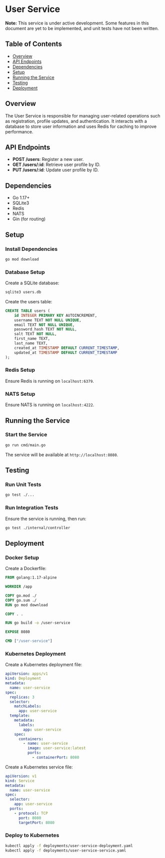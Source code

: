 # User Service

**Note:** This service is under active development. Some features in this document are yet to be implemented, and unit tests have not been written.

## Table of Contents

- [Overview](#overview)
- [API Endpoints](#api-endpoints)
- [Dependencies](#dependencies)
- [Setup](#setup)
- [Running the Service](#running-the-service)
- [Testing](#testing)
- [Deployment](#deployment)

## Overview

The User Service is responsible for managing user-related operations such as registration, profile updates, and authentication. It interacts with a database to store user information and uses Redis for caching to improve performance.

## API Endpoints

- **POST /users**: Register a new user.
- **GET /users/:id**: Retrieve user profile by ID.
- **PUT /users/:id**: Update user profile by ID.

## Dependencies

- Go 1.17+
- SQLite3
- Redis
- NATS
- Gin (for routing)

## Setup

### Install Dependencies

```bash
go mod download
```

### Database Setup

Create a SQLite database:

```bash
sqlite3 users.db
```

Create the users table:

```sql
CREATE TABLE users (
    id INTEGER PRIMARY KEY AUTOINCREMENT,
    username TEXT NOT NULL UNIQUE,
    email TEXT NOT NULL UNIQUE,
    password_hash TEXT NOT NULL,
    salt TEXT NOT NULL,
    first_name TEXT,
    last_name TEXT,
    created_at TIMESTAMP DEFAULT CURRENT_TIMESTAMP,
    updated_at TIMESTAMP DEFAULT CURRENT_TIMESTAMP
);
```

### Redis Setup

Ensure Redis is running on `localhost:6379`.

### NATS Setup

Ensure NATS is running on `localhost:4222`.

## Running the Service

### Start the Service

```bash
go run cmd/main.go
```

The service will be available at `http://localhost:8080`.

## Testing

### Run Unit Tests

```bash
go test ./...
```

### Run Integration Tests

Ensure the service is running, then run:

```bash
go test ./internal/controller
```

## Deployment

### Docker Setup

Create a Dockerfile:

```dockerfile
FROM golang:1.17-alpine

WORKDIR /app

COPY go.mod ./
COPY go.sum ./
RUN go mod download

COPY . .

RUN go build -o /user-service

EXPOSE 8080

CMD ["/user-service"]
```

### Kubernetes Deployment

Create a Kubernetes deployment file:

```yaml
apiVersion: apps/v1
kind: Deployment
metadata:
  name: user-service
spec:
  replicas: 3
  selector:
    matchLabels:
      app: user-service
  template:
    metadata:
      labels:
        app: user-service
    spec:
      containers:
        - name: user-service
          image: user-service:latest
          ports:
            - containerPort: 8080
```

Create a Kubernetes service file:

```yaml
apiVersion: v1
kind: Service
metadata:
  name: user-service
spec:
  selector:
    app: user-service
  ports:
    - protocol: TCP
      port: 8080
      targetPort: 8080
```

### Deploy to Kubernetes

```bash
kubectl apply -f deployments/user-service-deployment.yaml
kubectl apply -f deployments/user-service-service.yaml
```
